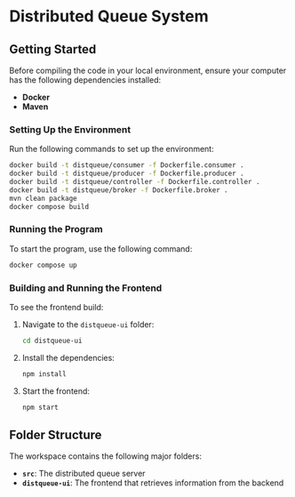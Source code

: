 
# Distributed Queue System

## Getting Started

Before compiling the code in your local environment, ensure your computer has the following dependencies installed:
- **Docker**
- **Maven**

### Setting Up the Environment
Run the following commands to set up the environment:

```bash
docker build -t distqueue/consumer -f Dockerfile.consumer .
docker build -t distqueue/producer -f Dockerfile.producer .
docker build -t distqueue/controller -f Dockerfile.controller .
docker build -t distqueue/broker -f Dockerfile.broker .
mvn clean package
docker compose build
```

### Running the Program
To start the program, use the following command:
```bash
docker compose up
```

### Building and Running the Frontend
To see the frontend build:
1. Navigate to the `distqueue-ui` folder:
   ```bash
   cd distqueue-ui
   ```
2. Install the dependencies:
   ```bash
   npm install
   ```
3. Start the frontend:
   ```bash
   npm start
   ```

## Folder Structure

The workspace contains the following major folders:
- **`src`**: The distributed queue server
- **`distqueue-ui`**: The frontend that retrieves information from the backend
